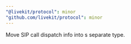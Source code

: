 ```yaml
---
"@livekit/protocol": minor
"github.com/livekit/protocol": minor
---
```


Move SIP call dispatch info into s separate type.
